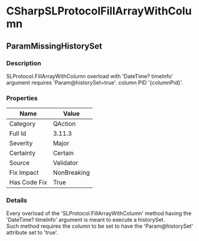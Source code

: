 ﻿---  
uid: Validator_3_11_3  
---

# CSharpSLProtocolFillArrayWithColumn

## ParamMissingHistorySet

### Description

SLProtocol.FillArrayWithColumn overload with 'DateTime? timeInfo' argument requires 'Param@historySet\=true'. column PID '{columnPid}'.

### Properties

| Name         | Value       |
| ------------ | ----------- |
| Category     | QAction     |
| Full Id      | 3.11.3      |
| Severity     | Major       |
| Certainty    | Certain     |
| Source       | Validator   |
| Fix Impact   | NonBreaking |
| Has Code Fix | True        |

### Details

Every overload of the 'SLProtocol.FillArrayWithColumn' method having the 'DateTime? timeInfo' argument is meant to execute a historySet.  
Such method requires the column to be set to have the 'Param@historySet' attribute set to 'true'.
